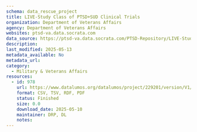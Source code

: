 ```yaml
---
schema: data_rescue_project 
title: LIVE-Study Class of PTSD+SUD Clinical Trials
organization: Department of Veterans Affairs
agency: Department of Veterans Affairs
websites: ptsd-va.data.socrata.com
data_source: https://ptsd-va.data.socrata.com/PTSD-Repository/LIVE-Study-Class-of-PTSD-SUD-Clinical-Trials/ihus-bbfx
description: 
last_modified: 2025-05-13
metadata_available: No
metadata_url: 
category:
  - Military & Veterans Affairs 
resources:
  - id: 978
    url: https://www.datalumos.org/datalumos/project/229201/version/V1/view
    format: CSV, TSV, RDF, PDF
    status: Finished
    size: 0.0
    download_date: 2025-05-10
    maintainer: DRP, DL
    notes: 
---
```

